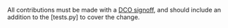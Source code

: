 All contributions must be made with a [DCO signoff](https://developercertificate.org/), and should include an addition to the [tests.py] to cover the change.
